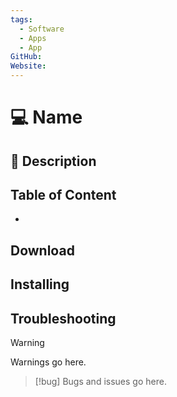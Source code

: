 ```yaml
---
tags:
  - Software
  - Apps
  - App
GitHub: 
Website:
---
```

# 💻 Name
## 🧾 Description

## Table of Content
- 
## Download

## Installing

## Troubleshooting
> [!warning]
> Warnings go here.

> [!bug]
>  Bugs and issues go here.
